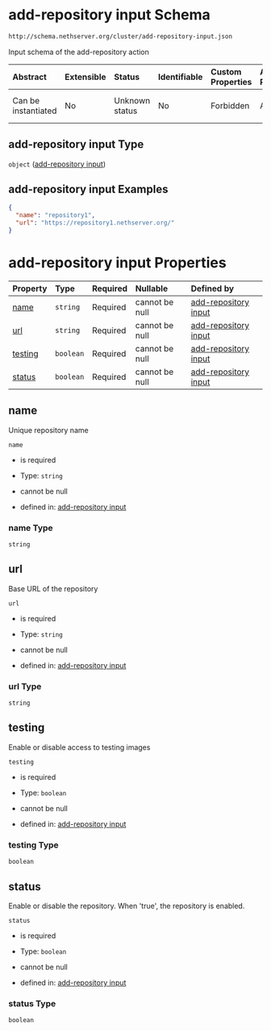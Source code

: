 # add-repository input Schema

```txt
http://schema.nethserver.org/cluster/add-repository-input.json
```

Input schema of the add-repository action

| Abstract            | Extensible | Status         | Identifiable | Custom Properties | Additional Properties | Access Restrictions | Defined In                                                                            |
| :------------------ | :--------- | :------------- | :----------- | :---------------- | :-------------------- | :------------------ | :------------------------------------------------------------------------------------ |
| Can be instantiated | No         | Unknown status | No           | Forbidden         | Allowed               | none                | [add-repository-input.json](cluster/add-repository-input.json "open original schema") |

## add-repository input Type

`object` ([add-repository input](add-repository-input.md))

## add-repository input Examples

```json
{
  "name": "repository1",
  "url": "https://repository1.nethserver.org/"
}
```

# add-repository input Properties

| Property            | Type      | Required | Nullable       | Defined by                                                                                                                                              |
| :------------------ | :-------- | :------- | :------------- | :------------------------------------------------------------------------------------------------------------------------------------------------------ |
| [name](#name)       | `string`  | Required | cannot be null | [add-repository input](add-repository-input-properties-name.md "http://schema.nethserver.org/cluster/add-repository-input.json#/properties/name")       |
| [url](#url)         | `string`  | Required | cannot be null | [add-repository input](add-repository-input-properties-url.md "http://schema.nethserver.org/cluster/add-repository-input.json#/properties/url")         |
| [testing](#testing) | `boolean` | Required | cannot be null | [add-repository input](add-repository-input-properties-testing.md "http://schema.nethserver.org/cluster/add-repository-input.json#/properties/testing") |
| [status](#status)   | `boolean` | Required | cannot be null | [add-repository input](add-repository-input-properties-status.md "http://schema.nethserver.org/cluster/add-repository-input.json#/properties/status")   |

## name

Unique repository name

`name`

* is required

* Type: `string`

* cannot be null

* defined in: [add-repository input](add-repository-input-properties-name.md "http://schema.nethserver.org/cluster/add-repository-input.json#/properties/name")

### name Type

`string`

## url

Base URL of the repository

`url`

* is required

* Type: `string`

* cannot be null

* defined in: [add-repository input](add-repository-input-properties-url.md "http://schema.nethserver.org/cluster/add-repository-input.json#/properties/url")

### url Type

`string`

## testing

Enable or disable access to testing images

`testing`

* is required

* Type: `boolean`

* cannot be null

* defined in: [add-repository input](add-repository-input-properties-testing.md "http://schema.nethserver.org/cluster/add-repository-input.json#/properties/testing")

### testing Type

`boolean`

## status

Enable or disable the repository. When 'true', the repository is enabled.

`status`

* is required

* Type: `boolean`

* cannot be null

* defined in: [add-repository input](add-repository-input-properties-status.md "http://schema.nethserver.org/cluster/add-repository-input.json#/properties/status")

### status Type

`boolean`

